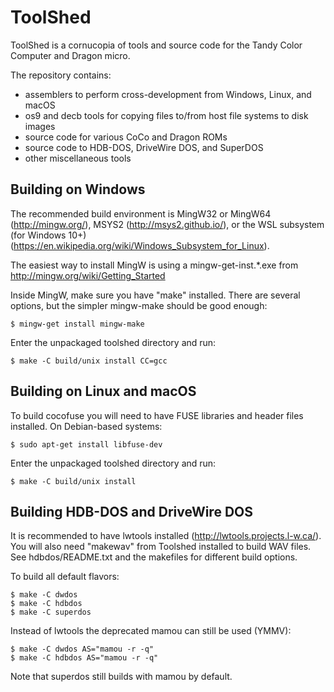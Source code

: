 # ToolShed

ToolShed is a cornucopia of tools and source code for the Tandy Color Computer and Dragon micro.

The repository contains:
- assemblers to perform cross-development from Windows, Linux, and macOS
- os9 and decb tools for copying files to/from host file systems to disk images
- source code for various CoCo and Dragon ROMs
- source code to HDB-DOS, DriveWire DOS, and SuperDOS
- other miscellaneous tools

## Building on Windows

The recommended build environment is MingW32 or MingW64 (http://mingw.org/), MSYS2 (http://msys2.github.io/), or the WSL subsystem (for Windows 10+) (https://en.wikipedia.org/wiki/Windows_Subsystem_for_Linux).

The easiest way to install MingW is using a mingw-get-inst.*.exe from http://mingw.org/wiki/Getting_Started

Inside MingW, make sure you have "make" installed. There are several options, but the simpler mingw-make should be good enough:
```
$ mingw-get install mingw-make
```

Enter the unpackaged toolshed directory and run:
```
$ make -C build/unix install CC=gcc
```

## Building on Linux and macOS

To build cocofuse you will need to have FUSE libraries and header files installed. On Debian-based systems:
```
$ sudo apt-get install libfuse-dev
```

Enter the unpackaged toolshed directory and run:
```
$ make -C build/unix install
```

## Building HDB-DOS and DriveWire DOS

It is recommended to have lwtools installed (http://lwtools.projects.l-w.ca/).  You will also need "makewav" from Toolshed installed to build WAV files.  See hdbdos/README.txt and the makefiles for different build options.

To build all default flavors:
```
$ make -C dwdos
$ make -C hdbdos
$ make -C superdos
```

Instead of lwtools the deprecated mamou can still be used (YMMV):
```
$ make -C dwdos AS="mamou -r -q"
$ make -C hdbdos AS="mamou -r -q"
```

Note that superdos still builds with mamou by default.
